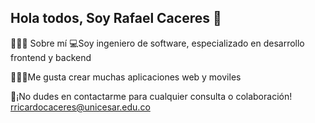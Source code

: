 ## Hola todos, Soy Rafael Caceres 👋

👨🏼‍💻 Sobre mí
💻Soy ingeniero de software, especializado en desarrollo frontend y backend

👨🏼‍💻Me gusta crear muchas aplicaciones web y moviles

📧¡No dudes en contactarme para cualquier consulta o colaboración! rricardocaceres@unicesar.edu.co


<!--
**RafaelCaceres98/RafaelCaceres98** is a ✨ _special_ ✨ repository because its `README.md` (this file) appears on your GitHub profile.

Here are some ideas to get you started:

- 🔭 I’m currently working on ...
- 🌱 I’m currently learning ...
- 👯 I’m looking to collaborate on ...
- 🤔 I’m looking for help with ...
- 💬 Ask me about ...
- 📫 How to reach me: ...
- 😄 Pronouns: ...
- ⚡ Fun fact: ...
-->
